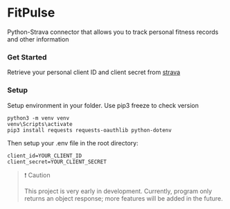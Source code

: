 # FitPulse
Python-Strava connector that allows you to track personal fitness records and other information

### Get Started
Retrieve your personal client ID and client secret from [strava](https://www.strava.com/settings/api)

### Setup
Setup environment in your folder. Use pip3 freeze to check version
```
python3 -m venv venv
venv\Scripts\activate
pip3 install requests requests-oauthlib python-dotenv
```
Then setup your .env file in the root directory:
```
client_id=YOUR_CLIENT_ID
client_secret=YOUR_CLIENT_SECRET
```

> ❗️ Caution
> 
> This project is very early in development. Currently, program only returns an object response; more features will be added in the future.



